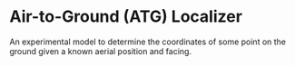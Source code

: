 # Air-to-Ground (ATG) Localizer

An experimental model to determine the coordinates of some point on the ground
given a known aerial position and facing.
